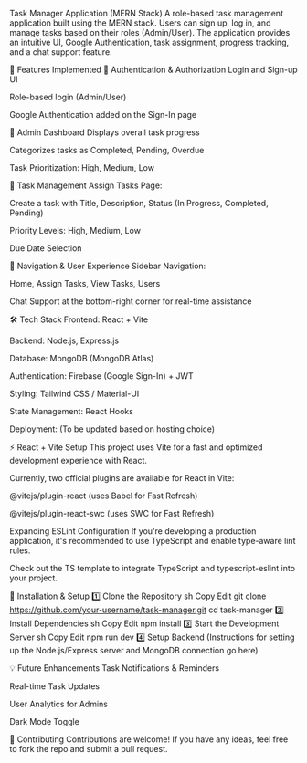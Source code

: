 Task Manager Application (MERN Stack)
A role-based task management application built using the MERN stack. Users can sign up, log in, and manage tasks based on their roles (Admin/User). The application provides an intuitive UI, Google Authentication, task assignment, progress tracking, and a chat support feature.

🚀 Features Implemented
🔹 Authentication & Authorization
Login and Sign-up UI

Role-based login (Admin/User)

Google Authentication added on the Sign-In page

🔹 Admin Dashboard
Displays overall task progress

Categorizes tasks as Completed, Pending, Overdue

Task Prioritization: High, Medium, Low

🔹 Task Management
Assign Tasks Page:

Create a task with Title, Description, Status (In Progress, Completed, Pending)

Priority Levels: High, Medium, Low

Due Date Selection

🔹 Navigation & User Experience
Sidebar Navigation:

Home, Assign Tasks, View Tasks, Users

Chat Support at the bottom-right corner for real-time assistance

🛠️ Tech Stack
Frontend: React + Vite

Backend: Node.js, Express.js

Database: MongoDB (MongoDB Atlas)

Authentication: Firebase (Google Sign-In) + JWT

Styling: Tailwind CSS / Material-UI

State Management: React Hooks

Deployment: (To be updated based on hosting choice)

⚡ React + Vite Setup
This project uses Vite for a fast and optimized development experience with React.

Currently, two official plugins are available for React in Vite:

@vitejs/plugin-react (uses Babel for Fast Refresh)

@vitejs/plugin-react-swc (uses SWC for Fast Refresh)

Expanding ESLint Configuration
If you're developing a production application, it's recommended to use TypeScript and enable type-aware lint rules.

Check out the TS template to integrate TypeScript and typescript-eslint into your project.

📜 Installation & Setup
1️⃣ Clone the Repository
sh
Copy
Edit
git clone https://github.com/your-username/task-manager.git
cd task-manager
2️⃣ Install Dependencies
sh
Copy
Edit
npm install
3️⃣ Start the Development Server
sh
Copy
Edit
npm run dev
4️⃣ Setup Backend
(Instructions for setting up the Node.js/Express server and MongoDB connection go here)

💡 Future Enhancements
Task Notifications & Reminders

Real-time Task Updates

User Analytics for Admins

Dark Mode Toggle

📌 Contributing
Contributions are welcome! If you have any ideas, feel free to fork the repo and submit a pull request.


